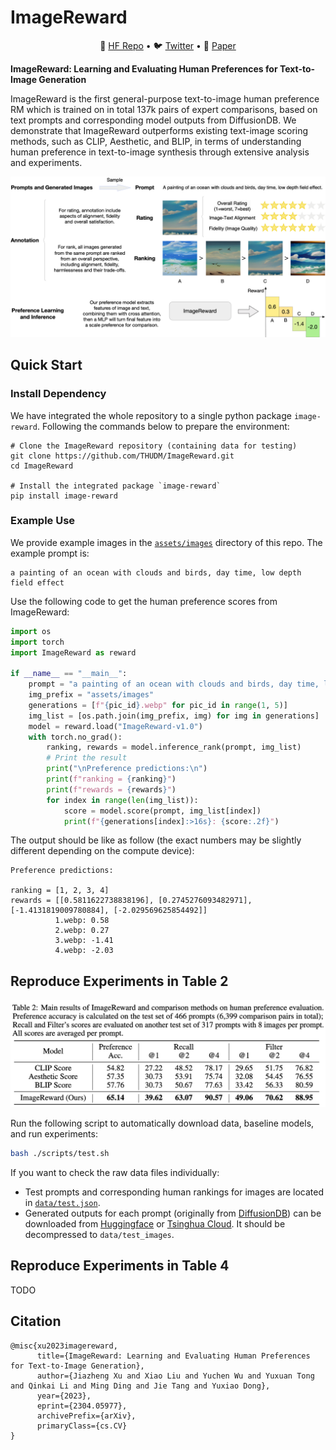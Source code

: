 # ImageReward

<p align="center">
   🤗 <a href="https://huggingface.co/THUDM/ImageReward" target="_blank">HF Repo</a> • 🐦 <a href="https://twitter.com/thukeg" target="_blank">Twitter</a> • 📃 <a href="https://arxiv.org/abs/2304.05977" target="_blank">Paper</a> <br>
</p>

**ImageReward: Learning and Evaluating Human Preferences for Text-to-Image Generation**

ImageReward is the first general-purpose text-to-image human preference RM which is trained on in total 137k pairs of
expert comparisons, based on text prompts and corresponding model outputs from DiffusionDB. We demonstrate that
ImageReward outperforms existing text-image scoring methods, such as CLIP, Aesthetic, and BLIP, in terms of
understanding human preference in text-to-image synthesis through extensive analysis and experiments.

<p align="center">
    <img src="figures/ImageReward.png" width="700px">
</p>

## Quick Start

### Install Dependency

We have integrated the whole repository to a single python package `image-reward`. Following the commands below to prepare the environment:

```shell
# Clone the ImageReward repository (containing data for testing)
git clone https://github.com/THUDM/ImageReward.git
cd ImageReward

# Install the integrated package `image-reward`
pip install image-reward
```

### Example Use

We provide example images in the [`assets/images`](assets/images) directory of this repo. The example prompt is:

```text
a painting of an ocean with clouds and birds, day time, low depth field effect
```

Use the following code to get the human preference scores from ImageReward:

```python
import os
import torch
import ImageReward as reward

if __name__ == "__main__":
    prompt = "a painting of an ocean with clouds and birds, day time, low depth field effect"
    img_prefix = "assets/images"
    generations = [f"{pic_id}.webp" for pic_id in range(1, 5)]
    img_list = [os.path.join(img_prefix, img) for img in generations]
    model = reward.load("ImageReward-v1.0")
    with torch.no_grad():
        ranking, rewards = model.inference_rank(prompt, img_list)
        # Print the result
        print("\nPreference predictions:\n")
        print(f"ranking = {ranking}")
        print(f"rewards = {rewards}")
        for index in range(len(img_list)):
            score = model.score(prompt, img_list[index])
            print(f"{generations[index]:>16s}: {score:.2f}")

```

The output should be like as follow (the exact numbers may be slightly different depending on the compute device):

```
Preference predictions:

ranking = [1, 2, 3, 4]
rewards = [[0.5811622738838196], [0.2745276093482971], [-1.4131819009780884], [-2.029569625854492]]
          1.webp: 0.58
          2.webp: 0.27
          3.webp: -1.41
          4.webp: -2.03
```

## Reproduce Experiments in Table 2

<p align="center">
    <img src="figures/Table_2_in_paper.png" width="700px">
</p>

Run the following script to automatically download data, baseline models, and run experiments:

```bash
bash ./scripts/test.sh
```

If you want to check the raw data files individually:

* Test prompts and corresponding human rankings for images are located in [`data/test.json`](data/test.json). 
* Generated outputs for each prompt (originally from [DiffusionDB](https://github.com/poloclub/diffusiondb)) can be downloaded from [Huggingface](https://huggingface.co/THUDM/ImageReward/blob/main/test_images.zip) or [Tsinghua Cloud](https://cloud.tsinghua.edu.cn/f/9bd245027652422499f4/?dl=1). It should be decompressed to `data/test_images`.

## Reproduce Experiments in Table 4
TODO

## Citation

```
@misc{xu2023imagereward,
      title={ImageReward: Learning and Evaluating Human Preferences for Text-to-Image Generation}, 
      author={Jiazheng Xu and Xiao Liu and Yuchen Wu and Yuxuan Tong and Qinkai Li and Ming Ding and Jie Tang and Yuxiao Dong},
      year={2023},
      eprint={2304.05977},
      archivePrefix={arXiv},
      primaryClass={cs.CV}
}
```